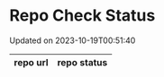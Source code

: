 # Repo Check Status

Updated on 2023-10-19T00:51:40

| repo url | repo status |
| -------- | -------- | 
